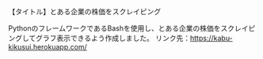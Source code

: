 【タイトル】とある企業の株価をスクレイピング

PythonのフレームワークであるBashを使用し、とある企業の株価をスクレイピングしてグラフ表示できるよう作成しました。
リンク先：https://kabu-kikusui.herokuapp.com/
